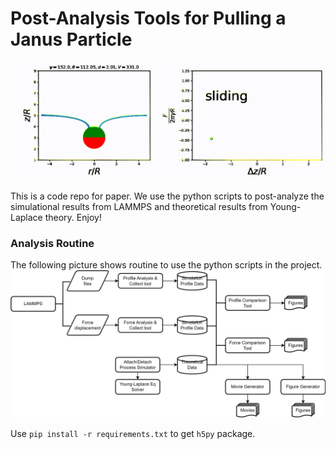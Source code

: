# Post-Analysis Tools for Pulling a Janus Particle

![pic1](./janus_1.gif)

This is a code repo for paper. We use the python scripts to post-analyze the simulational results from LAMMPS and theoretical results from Young-Laplace theory. Enjoy!

### Analysis Routine

The following picture shows routine to use the python scripts in the project.
![pic2](./sf.gif)

Use `pip install -r requirements.txt` to get `h5py` package.


